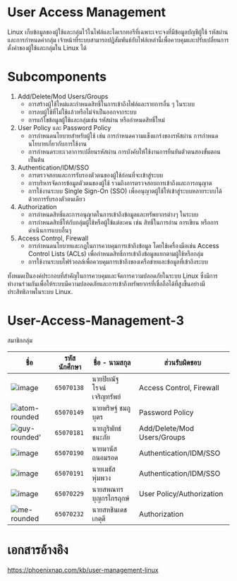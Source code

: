 # User Access Management

Linux เก็บข้อมูลของผู้ใช้และกลุ่มไว้ในไฟล์และไดเรกทอรีที่เฉพาะเจาะจงที่มีข้อมูลบัญชีผู้ใช้ รหัสผ่าน และการกำหนดค่ากลุ่ม เจ้าหน้าที่ระบบสามารถปฏิสัมพันธ์กับไฟล์เหล่านี้เพื่อควบคุมและปรับเปลี่ยนการตั้งค่าของผู้ใช้และกลุ่มใน Linux ได้

# Subcomponents
1. Add/Delete/Mod Users/Groups
   - การสร้างผู้ใช้ใหม่และกำหนดสิทธิ์ในการเข้าถึงไฟล์และรายการอื่น ๆ ในระบบ
   - การลบผู้ใช้ที่ไม่ใช้แล้วหรือไม่จำเป็นออกจากระบบ
   - การแก้ไขข้อมูลผู้ใช้และกลุ่มเช่น รหัสผ่าน หรือกำหนดสิทธิ์ใหม่
2. User Policy และ Password Policy
   - การกำหนดนโยบายสำหรับผู้ใช้ เช่น การกำหนดความแข็งแกร่งของรหัสผ่าน การกำหนดนโยบายเกี่ยวกับการใช้งาน
   - การกำหนดระยะเวลาการเปลี่ยนรหัสผ่าน การบังคับให้ใช้งานการยืนยันตัวตนสองขั้นตอน เป็นต้น
3. Authentication/IDM/SSO
   - การตรวจสอบและการรับรองตัวตนของผู้ใช้ก่อนที่จะเข้าสู่ระบบ
   - การบริหารจัดการข้อมูลตัวตนของผู้ใช้ รวมถึงการตรวจสอบการเข้าถึงและการอนุญาต
   - การใช้งานระบบ Single Sign-On (SSO) เพื่ออนุญาตผู้ใช้ให้เข้าสู่ระบบหลายระบบได้ด้วยการรับรองตัวตนเดียว
4. Authorization
   - การกำหนดสิทธิ์และการอนุญาตในการเข้าถึงข้อมูลและทรัพยากรต่างๆ ในระบบ
   - การกำหนดสิทธิ์ให้กับกลุ่มผู้ใช้หรือผู้ใช้แต่ละคน เช่น สิทธิ์ในการอ่าน การเขียน หรือการดำเนินการแบบอื่นๆ
5. Access Control, Firewall
   - การกำหนดนโยบายและกฏในการควบคุมการเข้าถึงข้อมูล โดยใช้เครื่องมือเช่น Access Control Lists (ACLs) เพื่อกำหนดสิทธิ์การเข้าถึงข้อมูลแยกตามผู้ใช้หรือกลุ่ม
   - การใช้งานระบบไฟร์วอลล์เพื่อควบคุมการเข้าถึงของเครือข่ายและข้อมูลที่เข้าถึงระบบ

ทั้งหมดเป็นองค์ประกอบที่สำคัญในการควบคุมและจัดการความปลอดภัยในระบบ Linux ซึ่งมีการทำงานร่วมกันเพื่อให้ระบบมีความปลอดภัยและการเข้าถึงทรัพยากรที่เชื่อถือได้ที่สูงขึ้นอย่างมีประสิทธิภาพในระบบ Linux.
# User-Access-Management-3
 สมาชิกกลุ่ม

| ชื่อ | รหัสนักศึกษา | ชื่อ - นามสกุล | ส่วนรับผิดชอบ 
| --- | --- | --- | --- |
| ![image](https://github.com/Piyanut012/User-Access-Management-3/assets/109953139/2ea4224c-d3c9-408c-9de5-da2fe2c125b9) | `65070138` | นายปิยณัฐ โรจน์เจริญทรัพย์ | Access Control, Firewall
| ![atom-rounded](https://github.com/Piyanut012/User-Access-Management-3/assets/86822195/c2fd4340-c665-4209-a56b-4b7654a69e69) | `65070149` | นายพริษฐ์ ชมภูบุตร | Password Policy
| ![guy-rounded'](https://github.com/Piyanut012/User-Access-Management-3/assets/86822195/0ebf40d9-345d-4acd-bf16-bd30d730b09f) | `65070181` | นายภูริพัทธ์ ชนะภัย | Add/Delete/Mod Users/Groups
| ![image](https://github.com/Piyanut012/User-Access-Management-3/assets/109953139/b116909f-6a64-4f1c-baf9-1dc86d01543a) | `65070190` | นายมานัส ถนอมรอด | Authentication/IDM/SSO
| ![image](https://github.com/Piyanut012/User-Access-Management-3/assets/109953139/81d0fc1c-f9ab-4580-a38b-c86855d2887c) | `65070191` | นายเมธัส พุ่มพวง | Authentication/IDM/SSO
| ![image](https://github.com/Piyanut012/User-Access-Management-3/assets/109953139/2eed1471-ec05-49b6-9277-edd191a172ac) | `65070229` | นายสพณทร บุญกรไกรฤกษ์ | User Policy/Authorization
| ![me-rounded](https://github.com/Piyanut012/User-Access-Management-3/assets/86822195/97abda6b-61dd-4f97-832e-674cda1003b5) | `65070232` | นายสหชินเดช เกตุดี | Authorization


# เอกสารอ้างอิง
https://phoenixnap.com/kb/user-management-linux
